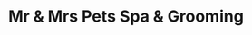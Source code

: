 ---
title: "Mr & Mrs Pets Spa & Grooming"
url: /north-miami-beach/mr-and-mrs-pets-spa-and-grooming/
shop: pet grooming
---